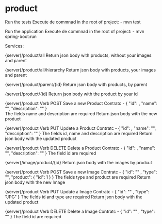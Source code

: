 # product

Run the tests
Execute de commnad in the root of project:
	- mvn test

Run the application
Execute de commnad in the root of project:
        - mvn spring-boot:run


Services:

{server}/product/all
	Return json body with products, without your images and parent

{server}/product/all/hierarchy
	Return json body with products, your images and parent

{server}/product/parent/{id}
	Return json body with products, by parent

{server}/product/{id}
	Return json body with the product by your id

{server}/product Verb POST
	Save a new Product
	Contratc - 
		{
    "id":  ,
    "name": "",
    "description": "" 
}		
	The fields name and description are required
	Return json body with the new product

{server}/product Verb PUT
	Updete a Product
	Contratc - 
		{
    "id":  ,
    "name": "",
    "description": "" 
}
		The fields id, name and description are required
	Return json body with the updated product

{server}/product Verb DELETE
	Delete a Product
	Contratc - 
		{
    "id":  ,
    "name": "",
    "description": "" 
}
		The field id are required

{server}/image/product/{id}
	Return json body with the images by prodcut	


{server}/product Verb POST
	Save a new Image
	Contratc - 
		 {
    "id": "" ,
    "type": "",
    "product": {
        "id": 1
    }
}
	The fields type and product are required
	Return json body with the new Image


{server}/product Verb PUT
	Update a Image
	Contratc - 
		 {
    "id": "" ,
    "type": "JPG"
}
	The fields id and type are required
	Return json body with the updated product

{server}/product Verb DELETE
	Delete a Image
	Contratc - 
		{
    "id": "" ,
    "type": ""
}
	The field id are required







